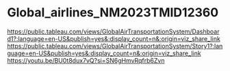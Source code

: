 # Global_airlines_NM2023TMID12360

https://public.tableau.com/views/GlobalAirTransportationSystem/Dashboard1?:language=en-US&publish=yes&:display_count=n&:origin=viz_share_link
https://public.tableau.com/views/GlobalAirTransportationSystem/Story1?:language=en-US&publish=yes&:display_count=n&:origin=viz_share_link
https://youtu.be/BU0t8dux7vQ?si=SN6gHmvRqfrb6Zvn
